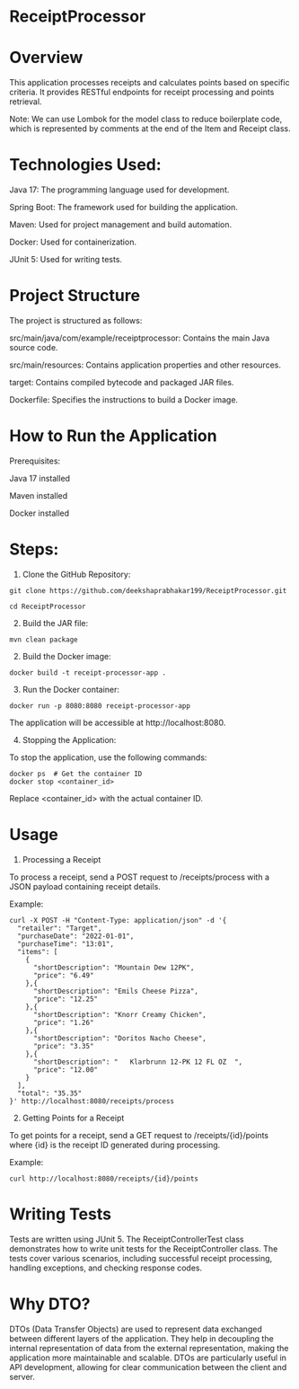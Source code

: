 # ReceiptProcessor
# Overview
This application processes receipts and calculates points based on specific criteria. It provides RESTful endpoints for receipt processing and points retrieval.

Note: We can use Lombok for the model class to reduce boilerplate code, which is represented by comments at the end of the Item and Receipt class.

# Technologies Used:

Java 17: The programming language used for development.

Spring Boot: The framework used for building the application.

Maven: Used for project management and build automation.

Docker: Used for containerization.

JUnit 5: Used for writing tests.


# Project Structure

The project is structured as follows:


src/main/java/com/example/receiptprocessor: Contains the main Java source code.

src/main/resources: Contains application properties and other resources.

target: Contains compiled bytecode and packaged JAR files.

Dockerfile: Specifies the instructions to build a Docker image.


# How to Run the Application

Prerequisites:

Java 17 installed

Maven installed

Docker installed

# Steps:

1. Clone the GitHub Repository:

```
git clone https://github.com/deekshaprabhakar199/ReceiptProcessor.git

cd ReceiptProcessor
```

2. Build the JAR file:

```
mvn clean package
```

2. Build the Docker image:

```
docker build -t receipt-processor-app .
```

3. Run the Docker container:

```
docker run -p 8080:8080 receipt-processor-app
```

The application will be accessible at http://localhost:8080.

4. Stopping the Application:

To stop the application, use the following commands:

```
docker ps  # Get the container ID
docker stop <container_id>
```

Replace <container_id> with the actual container ID.


# Usage

1. Processing a Receipt

To process a receipt, send a POST request to /receipts/process with a JSON payload containing receipt details. 

Example:

```
curl -X POST -H "Content-Type: application/json" -d '{
  "retailer": "Target",
  "purchaseDate": "2022-01-01",
  "purchaseTime": "13:01",
  "items": [
    {
      "shortDescription": "Mountain Dew 12PK",
      "price": "6.49"
    },{
      "shortDescription": "Emils Cheese Pizza",
      "price": "12.25"
    },{
      "shortDescription": "Knorr Creamy Chicken",
      "price": "1.26"
    },{
      "shortDescription": "Doritos Nacho Cheese",
      "price": "3.35"
    },{
      "shortDescription": "   Klarbrunn 12-PK 12 FL OZ  ",
      "price": "12.00"
    }
  ],
  "total": "35.35"
}' http://localhost:8080/receipts/process
```

2. Getting Points for a Receipt

To get points for a receipt, send a GET request to /receipts/{id}/points where {id} is the receipt ID generated during processing. 

Example:

```
curl http://localhost:8080/receipts/{id}/points
```


# Writing Tests

Tests are written using JUnit 5. The ReceiptControllerTest class demonstrates how to write unit tests for the ReceiptController class. The tests cover various scenarios, including successful receipt processing, handling exceptions, and checking response codes.

# Why DTO?

DTOs (Data Transfer Objects) are used to represent data exchanged between different layers of the application. They help in decoupling the internal representation of data from the external representation, making the application more maintainable and scalable. DTOs are particularly useful in API development, allowing for clear communication between the client and server.

